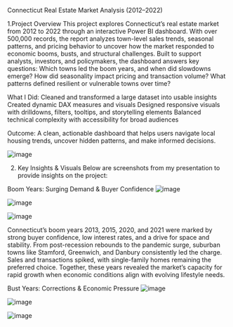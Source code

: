 Connecticut Real Estate Market Analysis (2012–2022)

1.Project Overview
This project explores Connecticut’s real estate market from 2012 to 2022 through an interactive Power BI dashboard. With over 500,000 records, the report analyzes town-level sales trends, seasonal patterns, and pricing behavior to uncover how the market responded to economic booms, busts, and structural challenges.
Built to support analysts, investors, and policymakers, the dashboard answers key questions:
Which towns led the boom years, and when did slowdowns emerge?
How did seasonality impact pricing and transaction volume?
What patterns defined resilient or vulnerable towns over time?

What I Did:
Cleaned and transformed a large dataset into usable insights
Created dynamic DAX measures and visuals
Designed responsive visuals with drilldowns, filters, tooltips, and storytelling elements
Balanced technical complexity with accessibility for broad audiences

Outcome:
A clean, actionable dashboard that helps users navigate local housing trends, uncover hidden patterns, and make informed decisions.

![image](https://github.com/user-attachments/assets/33bdbc95-ff62-4e4a-80e1-0f22413f5a24)


2. Key Insights & Visuals
Below are screenshots from my presentation to provide insights on the project:

Boom Years: Surging Demand & Buyer Confidence
![image](https://github.com/user-attachments/assets/ea3b8527-b4c3-4c8a-af55-000edc376ded)

![image](https://github.com/user-attachments/assets/7b19d7cd-577a-48e7-a191-b726b7da1b82)

![image](https://github.com/user-attachments/assets/891f79da-50df-4c27-bfec-dc0276e36ae1)

Connecticut’s boom years 2013, 2015, 2020, and 2021 were marked by strong buyer confidence, low interest rates, and a drive for space and stability. From post-recession rebounds to the pandemic surge, suburban towns like Stamford, Greenwich, and Danbury consistently led the charge. Sales and transactions spiked, with single-family homes remaining the preferred choice. Together, these years revealed the market’s capacity for rapid growth when economic conditions align with evolving lifestyle needs.

Bust Years: Corrections & Economic Pressure
![image](https://github.com/user-attachments/assets/94e4ea4d-bc46-4434-b70f-fabef99f78c4)

![image](https://github.com/user-attachments/assets/549b09ea-975b-4925-bc8a-49a28af665f8)

![image](https://github.com/user-attachments/assets/5e32353f-483a-4b77-9296-d404546399b3)




